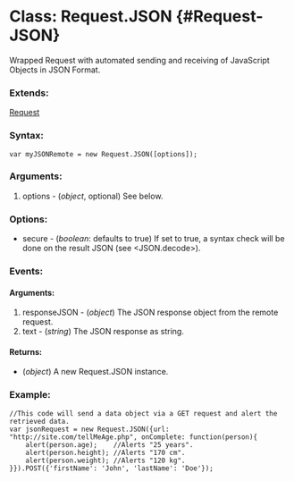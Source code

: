 Class: Request.JSON {#Request-JSON}
=================================

Wrapped Request with automated sending and receiving of JavaScript Objects in JSON Format.

### Extends:

[Request](/Request/Request)

### Syntax:

	var myJSONRemote = new Request.JSON([options]);

### Arguments:

1. options - (*object*, optional) See below.

###	Options:

* secure  - (*boolean*: defaults to true) If set to true, a syntax check will be done on the result JSON (see <JSON.decode>).

### Events:

#### Arguments:

1. responseJSON - (*object*) The JSON response object from the remote request.
2. text         - (*string*) The JSON response as string.

#### Returns:

* (*object*) A new Request.JSON instance.

### Example:

	//This code will send a data object via a GET request and alert the retrieved data.
	var jsonRequest = new Request.JSON({url: "http://site.com/tellMeAge.php", onComplete: function(person){
		alert(person.age);    //Alerts "25 years".
		alert(person.height); //Alerts "170 cm".
		alert(person.weight); //Alerts "120 kg".
	}}).POST({'firstName': 'John', 'lastName': 'Doe'});
